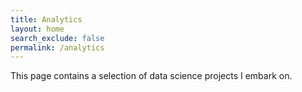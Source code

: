 ```yaml
---
title: Analytics
layout: home
search_exclude: false
permalink: /analytics
---
```


This page contains a selection of data science projects I embark on.

